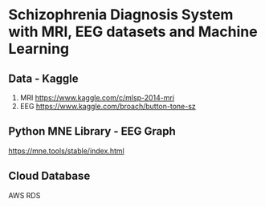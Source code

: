 Schizophrenia Diagnosis System with MRI, EEG datasets and Machine Learning
==============================================

Data - Kaggle
-----------
1. MRI
https://www.kaggle.com/c/mlsp-2014-mri
2. EEG
https://www.kaggle.com/broach/button-tone-sz


Python MNE Library - EEG Graph
---------------
https://mne.tools/stable/index.html


Cloud Database
------------------
AWS RDS

